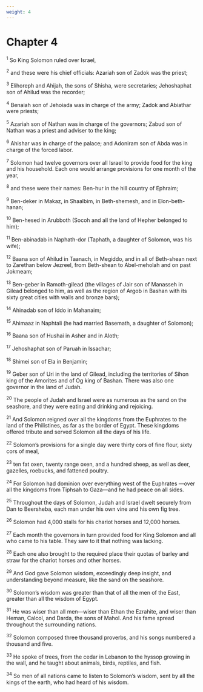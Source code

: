 ```yaml
---
weight: 4
---
```


# Chapter 4

<sup>1</sup> So King Solomon ruled over Israel, 

<sup>2</sup> and these were his chief officials: Azariah son of Zadok was the priest; 

<sup>3</sup> Elihoreph and Ahijah, the sons of Shisha, were secretaries; Jehoshaphat son of Ahilud was the recorder; 

<sup>4</sup> Benaiah son of Jehoiada was in charge of the army; Zadok and Abiathar were priests; 

<sup>5</sup> Azariah son of Nathan was in charge of the governors; Zabud son of Nathan was a priest and adviser to the king; 

<sup>6</sup> Ahishar was in charge of the palace; and Adoniram son of Abda was in charge of the forced labor. 

<sup>7</sup> Solomon had twelve governors over all Israel to provide food for the king and his household. Each one would arrange provisions for one month of the year, 

<sup>8</sup> and these were their names: Ben-hur in the hill country of Ephraim; 

<sup>9</sup> Ben-deker in Makaz, in Shaalbim, in Beth-shemesh, and in Elon-beth-hanan; 

<sup>10</sup> Ben-hesed in Arubboth (Socoh and all the land of Hepher belonged to him); 

<sup>11</sup> Ben-abinadab in Naphath-dor (Taphath, a daughter of Solomon, was his wife); 

<sup>12</sup> Baana son of Ahilud in Taanach, in Megiddo, and in all of Beth-shean next to Zarethan below Jezreel, from Beth-shean to Abel-meholah and on past Jokmeam; 

<sup>13</sup> Ben-geber in Ramoth-gilead (the villages of Jair son of Manasseh in Gilead belonged to him, as well as the region of Argob in Bashan with its sixty great cities with walls and bronze bars); 

<sup>14</sup> Ahinadab son of Iddo in Mahanaim; 

<sup>15</sup> Ahimaaz in Naphtali (he had married Basemath, a daughter of Solomon); 

<sup>16</sup> Baana son of Hushai in Asher and in Aloth; 

<sup>17</sup> Jehoshaphat son of Paruah in Issachar; 

<sup>18</sup> Shimei son of Ela in Benjamin; 

<sup>19</sup> Geber son of Uri in the land of Gilead, including the territories of Sihon king of the Amorites and of Og king of Bashan. There was also one governor in the land of Judah. 

<sup>20</sup> The people of Judah and Israel were as numerous as the sand on the seashore, and they were eating and drinking and rejoicing. 

<sup>21</sup> And Solomon reigned over all the kingdoms from the Euphrates to the land of the Philistines, as far as the border of Egypt. These kingdoms offered tribute and served Solomon all the days of his life. 

<sup>22</sup> Solomon’s provisions for a single day were thirty cors of fine flour, sixty cors of meal, 

<sup>23</sup> ten fat oxen, twenty range oxen, and a hundred sheep, as well as deer, gazelles, roebucks, and fattened poultry. 

<sup>24</sup> For Solomon had dominion over everything west of the Euphrates —over all the kingdoms from Tiphsah to Gaza—and he had peace on all sides. 

<sup>25</sup> Throughout the days of Solomon, Judah and Israel dwelt securely from Dan to Beersheba, each man under his own vine and his own fig tree. 

<sup>26</sup> Solomon had 4,000 stalls for his chariot horses and 12,000 horses. 

<sup>27</sup> Each month the governors in turn provided food for King Solomon and all who came to his table. They saw to it that nothing was lacking. 

<sup>28</sup> Each one also brought to the required place their quotas of barley and straw for the chariot horses and other horses. 

<sup>29</sup> And God gave Solomon wisdom, exceedingly deep insight, and understanding beyond measure, like the sand on the seashore. 

<sup>30</sup> Solomon’s wisdom was greater than that of all the men of the East, greater than all the wisdom of Egypt. 

<sup>31</sup> He was wiser than all men—wiser than Ethan the Ezrahite, and wiser than Heman, Calcol, and Darda, the sons of Mahol. And his fame spread throughout the surrounding nations. 

<sup>32</sup> Solomon composed three thousand proverbs, and his songs numbered a thousand and five. 

<sup>33</sup> He spoke of trees, from the cedar in Lebanon to the hyssop growing in the wall, and he taught about animals, birds, reptiles, and fish. 

<sup>34</sup> So men of all nations came to listen to Solomon’s wisdom, sent by all the kings of the earth, who had heard of his wisdom. 


